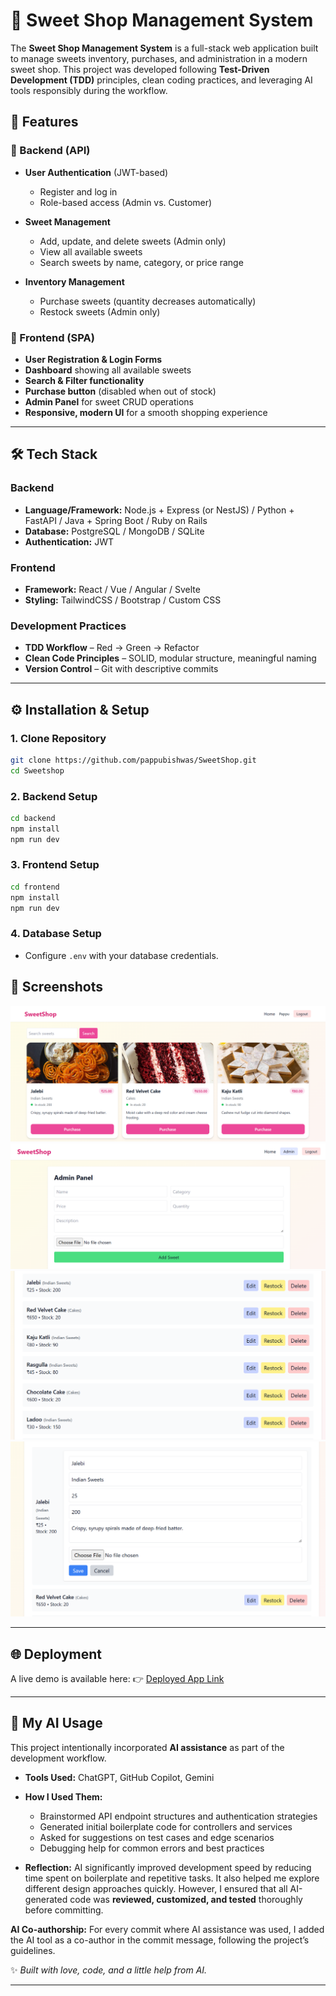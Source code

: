 # 🍬 Sweet Shop Management System

The **Sweet Shop Management System** is a full-stack web application built to manage sweets inventory, purchases, and administration in a modern sweet shop.
This project was developed following **Test-Driven Development (TDD)** principles, clean coding practices, and leveraging AI tools responsibly during the workflow.


## 🚀 Features

### 🔹 Backend (API)

* **User Authentication** (JWT-based)

  * Register and log in
  * Role-based access (Admin vs. Customer)
* **Sweet Management**

  * Add, update, and delete sweets (Admin only)
  * View all available sweets
  * Search sweets by name, category, or price range
* **Inventory Management**

  * Purchase sweets (quantity decreases automatically)
  * Restock sweets (Admin only)

### 🔹 Frontend (SPA)

* **User Registration & Login Forms**
* **Dashboard** showing all available sweets
* **Search & Filter functionality**
* **Purchase button** (disabled when out of stock)
* **Admin Panel** for sweet CRUD operations
* **Responsive, modern UI** for a smooth shopping experience

---

## 🛠️ Tech Stack

### Backend

* **Language/Framework:** Node.js + Express (or NestJS) / Python + FastAPI / Java + Spring Boot / Ruby on Rails
* **Database:** PostgreSQL / MongoDB / SQLite
* **Authentication:** JWT

### Frontend

* **Framework:** React / Vue / Angular / Svelte
* **Styling:** TailwindCSS / Bootstrap / Custom CSS

### Development Practices

* **TDD Workflow** – Red → Green → Refactor
* **Clean Code Principles** – SOLID, modular structure, meaningful naming
* **Version Control** – Git with descriptive commits

---

## ⚙️ Installation & Setup

### 1. Clone Repository

```bash
git clone https://github.com/pappubishwas/SweetShop.git
cd Sweetshop
```

### 2. Backend Setup

```bash
cd backend
npm install
npm run dev
```

### 3. Frontend Setup

```bash
cd frontend
npm install
npm run dev
```

### 4. Database Setup

* Configure `.env` with your database credentials.


## 📸 Screenshots

![alt text](image.png)
![alt text](image-1.png)
![alt text](image-2.png)
![alt text](image-3.png)

---

## 🌐 Deployment

A live demo is available here:
👉 [Deployed App Link](https://your-deployment-url.com)

---

## 🤖 My AI Usage

This project intentionally incorporated **AI assistance** as part of the development workflow.

* **Tools Used:** ChatGPT, GitHub Copilot, Gemini
* **How I Used Them:**

  * Brainstormed API endpoint structures and authentication strategies
  * Generated initial boilerplate code for controllers and services
  * Asked for suggestions on test cases and edge scenarios
  * Debugging help for common errors and best practices
* **Reflection:**
  AI significantly improved development speed by reducing time spent on boilerplate and repetitive tasks. It also helped me explore different design approaches quickly. However, I ensured that all AI-generated code was **reviewed, customized, and tested** thoroughly before committing.

**AI Co-authorship:** For every commit where AI assistance was used, I added the AI tool as a co-author in the commit message, following the project’s guidelines.


✨ *Built with love, code, and a little help from AI.*

---